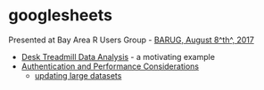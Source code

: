 # googlesheets

Presented at Bay Area R Users Group - [BARUG, August 8^th^, 2017](https://www.meetup.com/R-Users/events/242005538/)

+ [Desk Treadmill Data Analysis](https://rawgit.com/dsdaveh/talks-and-tutorials/master/googlesheets%20BARUG%20Presentation/treadmill_notebook.nb.html) - a motivating example
+ [Authentication and Performance Considerations](https://rawgit.com/dsdaveh/talks-and-tutorials/master/googlesheets%20BARUG%20Presentation/gsheet_oauth.nb.html)  
    + [updating large datasets](https://rawgit.com/dsdaveh/talks-and-tutorials/master/googlesheets%20BARUG%20Presentation/gs_upload_notebook.nb.html)
